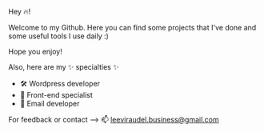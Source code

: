 Hey 🔥!

Welcome to my Github. Here you can find some projects that I've done and some useful tools I use daily :) 

Hope you enjoy!

Also, here are my ✨ specialties ✨

- 🛠️ Wordpress developer
- 🎨 Front-end specialist
- 📨 Email developer

For feedback or contact --> 📫 leeviraudel.business@gmail.com
